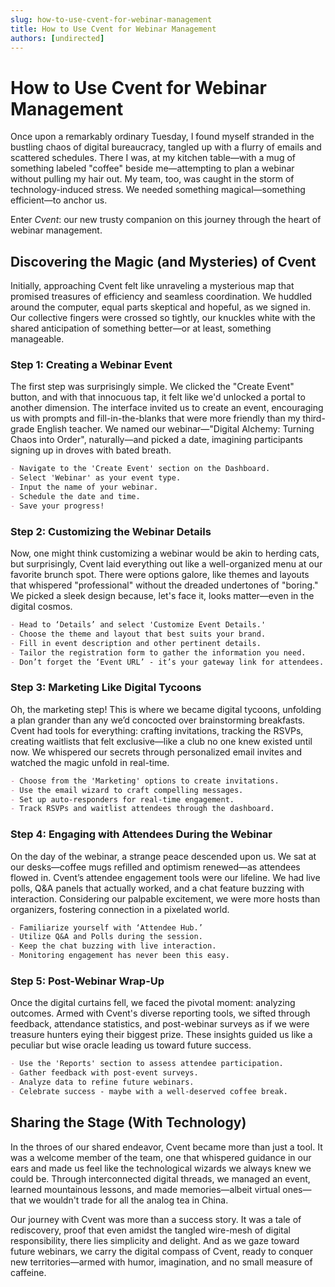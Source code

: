```yaml
---
slug: how-to-use-cvent-for-webinar-management
title: How to Use Cvent for Webinar Management
authors: [undirected]
---
```



# How to Use Cvent for Webinar Management

Once upon a remarkably ordinary Tuesday, I found myself stranded in the bustling chaos of digital bureaucracy, tangled up with a flurry of emails and scattered schedules. There I was, at my kitchen table—with a mug of something labeled "coffee" beside me—attempting to plan a webinar without pulling my hair out. My team, too, was caught in the storm of technology-induced stress. We needed something magical—something efficient—to anchor us.

Enter *Cvent*: our new trusty companion on this journey through the heart of webinar management.

## Discovering the Magic (and Mysteries) of Cvent

Initially, approaching Cvent felt like unraveling a mysterious map that promised treasures of efficiency and seamless coordination. We huddled around the computer, equal parts skeptical and hopeful, as we signed in. Our collective fingers were crossed so tightly, our knuckles white with the shared anticipation of something better—or at least, something manageable.

### Step 1: Creating a Webinar Event

The first step was surprisingly simple. We clicked the "Create Event" button, and with that innocuous tap, it felt like we'd unlocked a portal to another dimension. The interface invited us to create an event, encouraging us with prompts and fill-in-the-blanks that were more friendly than my third-grade English teacher. We named our webinar—"Digital Alchemy: Turning Chaos into Order", naturally—and picked a date, imagining participants signing up in droves with bated breath.

```markdown
- Navigate to the 'Create Event' section on the Dashboard.
- Select 'Webinar' as your event type.
- Input the name of your webinar.
- Schedule the date and time.
- Save your progress!
```

### Step 2: Customizing the Webinar Details

Now, one might think customizing a webinar would be akin to herding cats, but surprisingly, Cvent laid everything out like a well-organized menu at our favorite brunch spot. There were options galore, like themes and layouts that whispered "professional" without the dreaded undertones of "boring." We picked a sleek design because, let's face it, looks matter—even in the digital cosmos.

```markdown
- Head to ‘Details’ and select 'Customize Event Details.'
- Choose the theme and layout that best suits your brand.
- Fill in event description and other pertinent details.
- Tailor the registration form to gather the information you need.
- Don’t forget the ‘Event URL’ - it’s your gateway link for attendees.
```

### Step 3: Marketing Like Digital Tycoons

Oh, the marketing step! This is where we became digital tycoons, unfolding a plan grander than any we’d concocted over brainstorming breakfasts. Cvent had tools for everything: crafting invitations, tracking the RSVPs, creating waitlists that felt exclusive—like a club no one knew existed until now. We whispered our secrets through personalized email invites and watched the magic unfold in real-time.

```markdown
- Choose from the 'Marketing' options to create invitations.
- Use the email wizard to craft compelling messages.
- Set up auto-responders for real-time engagement.
- Track RSVPs and waitlist attendees through the dashboard.
```

### Step 4: Engaging with Attendees During the Webinar

On the day of the webinar, a strange peace descended upon us. We sat at our desks—coffee mugs refilled and optimism renewed—as attendees flowed in. Cvent’s attendee engagement tools were our lifeline. We had live polls, Q&A panels that actually worked, and a chat feature buzzing with interaction. Considering our palpable excitement, we were more hosts than organizers, fostering connection in a pixelated world.

```markdown
- Familiarize yourself with ‘Attendee Hub.’
- Utilize Q&A and Polls during the session.
- Keep the chat buzzing with live interaction.
- Monitoring engagement has never been this easy.
```

### Step 5: Post-Webinar Wrap-Up

Once the digital curtains fell, we faced the pivotal moment: analyzing outcomes. Armed with Cvent's diverse reporting tools, we sifted through feedback, attendance statistics, and post-webinar surveys as if we were treasure hunters eying their biggest prize. These insights guided us like a peculiar but wise oracle leading us toward future success.

```markdown
- Use the 'Reports' section to assess attendee participation.
- Gather feedback with post-event surveys.
- Analyze data to refine future webinars.
- Celebrate success - maybe with a well-deserved coffee break.
```

## Sharing the Stage (With Technology)

In the throes of our shared endeavor, Cvent became more than just a tool. It was a welcome member of the team, one that whispered guidance in our ears and made us feel like the technological wizards we always knew we could be. Through interconnected digital threads, we managed an event, learned mountainous lessons, and made memories—albeit virtual ones—that we wouldn't trade for all the analog tea in China.

Our journey with Cvent was more than a success story. It was a tale of rediscovery, proof that even amidst the tangled wire-mesh of digital responsibility, there lies simplicity and delight. And as we gaze toward future webinars, we carry the digital compass of Cvent, ready to conquer new territories—armed with humor, imagination, and no small measure of caffeine.